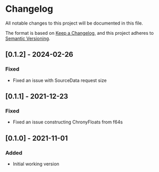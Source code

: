 # Changelog
All notable changes to this project will be documented in this file.

The format is based on [Keep a Changelog](https://keepachangelog.com/en/1.0.0/),
and this project adheres to [Semantic Versioning](https://semver.org/spec/v2.0.0.html).

## [0.1.2] - 2024-02-26
### Fixed
- Fixed an issue with SourceData request size

## [0.1.1] - 2021-12-23
### Fixed
- Fixed an issue constructing ChronyFloats from f64s

## [0.1.0] - 2021-11-01
### Added
- Initial working version